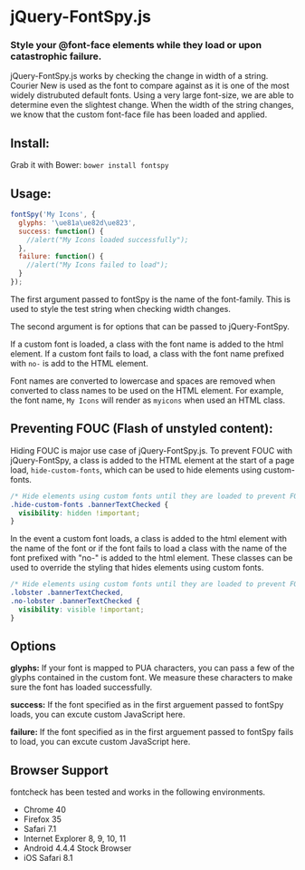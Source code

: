 # jQuery-FontSpy.js

### Style your @font-face elements while they load or upon catastrophic failure.

jQuery-FontSpy.js works by checking the change in width of a string. Courier New is used as the font to compare against as it is one of the most widely distrubuted default fonts. Using a very large font-size, we are able to determine even the slightest change. When the width of the string changes, we know that the custom font-face file has been loaded and applied.

## Install:

Grab it with Bower: `bower install fontspy`

## Usage:

```javascript
fontSpy('My Icons', {
  glyphs: '\ue81a\ue82d\ue823',
  success: function() {
    //alert("My Icons loaded successfully");
  },
  failure: function() {
    //alert("My Icons failed to load");
  }
});
```

The first argument passed to fontSpy is the name of the font-family. This is used to style the test string when checking width changes.

The second argument is for options that can be passed to jQuery-FontSpy.

If a custom font is loaded, a class with the font name is added to the html element.
If a custom font fails to load, a class with the font name prefixed with `no-` is add to the HTML element.

Font names are converted to lowercase and spaces are removed when converted to class names to be used on the HTML element.
For example, the font name, `My Icons` will render as `myicons` when used an HTML class.


## Preventing FOUC (Flash of unstyled content):

Hiding FOUC is major use case of jQuery-FontSpy.js. To prevent FOUC with jQuery-FontSpy, a class is added to the HTML element at the start of a page load, ```hide-custom-fonts```, which can be used to hide elements using custom-fonts.

```css
/* Hide elements using custom fonts until they are loaded to prevent FOUC */
.hide-custom-fonts .bannerTextChecked {
  visibility: hidden !important;
}
```
In the event a custom font loads, a class is added to the html element with the name of the font or if the font fails to load a class with the name of the font prefixed with "no-" is added to the html element. These classes can be used to override the styling that hides elements using custom fonts.

```css
/* Hide elements using custom fonts until they are loaded to prevent FOUC */
.lobster .bannerTextChecked,
.no-lobster .bannerTextChecked {
  visibility: visible !important;
}
```


## Options

**glyphs:** If your font is mapped to PUA characters, you can pass a few of the glyphs contained in the custom font. We measure these characters to make sure the font has loaded successfully.

**success:** If the font specified as in the first arguement passed to fontSpy loads, you can excute custom JavaScript here.

**failure:** If the font specified as in the first arguement passed to fontSpy fails to load, you can excute custom JavaScript here.

## Browser Support

fontcheck has been tested and works in the following environments.

* Chrome 40
* Firefox 35
* Safari 7.1
* Internet Explorer 8, 9, 10, 11
* Android 4.4.4 Stock Browser
* iOS Safari 8.1
